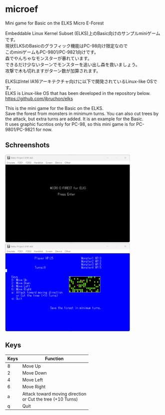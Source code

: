 # microef
Mini game for Basic on the ELKS 
Micro E-Forest

Embeddable Linux Kernel Subset (ELKS)上のBasic向けのサンプルminiゲームです。  
現状ELKSのBasicのグラフィック機能はPC-98向け限定なので  
このminiゲームもPC-9801/PC-9821向けです。  
森でやんちゃなモンスターが暴れています。  
できるだけ少ないターンでモンスターを追い出し森を救いましょう。  
攻撃で木も切れますがターン数が加算されます。

ELKSはIntel IA16アーキテクチャ向けに以下で開発されているLinux-like OSです。  
ELKS is Linux-like OS that has been developed in the repository below.  
https://github.com/jbruchon/elks

This is the mini game for the Basic on the ELKS.  
Save the forest from monsters in minimum turns.
You can also cut trees by the attack, but extra turns are added.
It is an example for the Basic.  
It uses graphic fucntios only for PC-98, so this mini game is for PC-9801/PC-9821 for now.  

## Schreenshots
<img src=picture/microef_opening.png width="400pix">
<img src=picture/microef_game_screen.png width="400pix">

## Keys
| Keys | Function |
| ---- | ---- |
| 8 | Move Up |  
| 2 | Move Down |  
| 4 | Move Left |  
| 6 | Move Right |  
| a | Attack toward moving direction<br>or Cut the tree (+10 Turns) |  
| q | Quit |  
